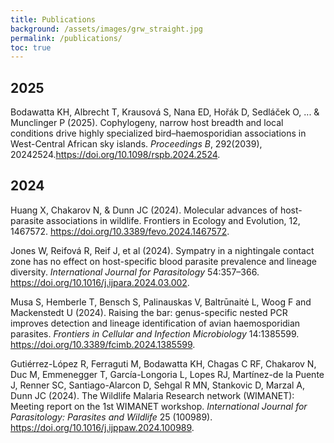 ```yaml
---
title: Publications
background: /assets/images/grw_straight.jpg
permalink: /publications/
toc: true
---
```


## 2025

Bodawatta KH, Albrecht T, Krausová S, Nana ED, Hořák D, Sedláček O, ... & Munclinger P (2025). Cophylogeny, narrow host breadth and local conditions drive highly specialized bird–haemosporidian associations in West-Central African sky islands. _Proceedings B_, 292(2039), 20242524.<https://doi.org/10.1098/rspb.2024.2524>.

## 2024

Huang X, Chakarov N, & Dunn JC (2024). Molecular advances of host-parasite associations in wildlife. Frontiers in Ecology and Evolution, 12, 1467572. <https://doi.org/10.3389/fevo.2024.1467572>.

Jones W, Reifová R, Reif J, et al (2024). Sympatry in a nightingale contact zone has no effect on host-specific blood parasite prevalence and lineage diversity. _International Journal for Parasitology_ 54:357–366. <https://doi.org/10.1016/j.ijpara.2024.03.002>.

Musa S, Hemberle T, Bensch S, Palinauskas V, Baltrūnaitė L, Woog F and Mackenstedt U (2024). Raising the bar: genus-specific nested PCR improves detection and lineage identification of avian haemosporidian parasites. _Frontiers in Cellular and Infection Microbiology_ 14:1385599. <https://doi.org/10.3389/fcimb.2024.1385599>.

Gutiérrez-López R, Ferraguti M, Bodawatta KH, Chagas C RF, Chakarov N, Duc M, Emmenegger T, García-Longoria L, Lopes RJ, Martínez-de la Puente J, Renner SC, Santiago-Alarcon D, Sehgal R MN, Stankovic D, Marzal A, Dunn JC (2024). The Wildlife Malaria Research network (WIMANET): Meeting report on the 1st WIMANET workshop. _International Journal for Parasitology: Parasites and Wildlife_ 25 (100989). <https://doi.org/10.1016/j.ijppaw.2024.100989>.
